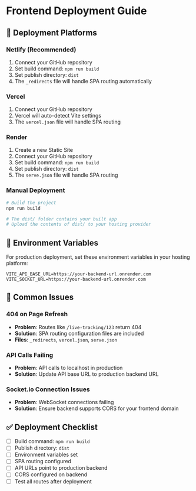 # Frontend Deployment Guide

## 🚀 Deployment Platforms

### **Netlify (Recommended)**
1. Connect your GitHub repository
2. Set build command: `npm run build`
3. Set publish directory: `dist`
4. The `_redirects` file will handle SPA routing automatically

### **Vercel**
1. Connect your GitHub repository
2. Vercel will auto-detect Vite settings
3. The `vercel.json` file will handle SPA routing

### **Render**
1. Create a new Static Site
2. Connect your GitHub repository
3. Set build command: `npm run build`
4. Set publish directory: `dist`
5. The `serve.json` file will handle SPA routing

### **Manual Deployment**
```bash
# Build the project
npm run build

# The dist/ folder contains your built app
# Upload the contents of dist/ to your hosting provider
```

## 🔧 Environment Variables

For production deployment, set these environment variables in your hosting platform:

```
VITE_API_BASE_URL=https://your-backend-url.onrender.com
VITE_SOCKET_URL=https://your-backend-url.onrender.com
```

## 🐛 Common Issues

### **404 on Page Refresh**
- **Problem**: Routes like `/live-tracking/123` return 404
- **Solution**: SPA routing configuration files are included
- **Files**: `_redirects`, `vercel.json`, `serve.json`

### **API Calls Failing**
- **Problem**: API calls to localhost in production
- **Solution**: Update API base URL to production backend URL

### **Socket.io Connection Issues**
- **Problem**: WebSocket connections failing
- **Solution**: Ensure backend supports CORS for your frontend domain

## ✅ Deployment Checklist

- [ ] Build command: `npm run build`
- [ ] Publish directory: `dist`
- [ ] Environment variables set
- [ ] SPA routing configured
- [ ] API URLs point to production backend
- [ ] CORS configured on backend
- [ ] Test all routes after deployment
